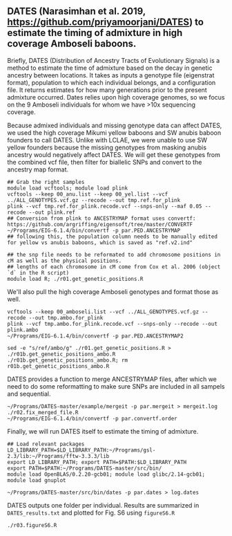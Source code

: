 
## DATES (Narasimhan et al. 2019, https://github.com/priyamoorjani/DATES) to estimate the timing of admixture in high coverage Amboseli baboons. 

Briefly, DATES (Distribution of Ancestry Tracts of Evolutionary Signals) is a method to estimate the time of admixture based on the decay in genetic ancestry between locations. It takes as inputs a genotype file (eigenstrat format), population to which each individual belongs, and a configuration file. It returns estimates for how many generations prior to the present admixture occurred. Dates relies upon high coverage genomes, so we focus on the 9 Amboseli individuals for whom we have >10x sequencing coverage.  


Because admixed individuals and missing genotype data can affect DATES, we used the high coverage Mikumi yellow baboons and SW anubis baboon founders to call DATES. Unlike with LCLAE, we were unable to use SW yellow founders because the missing genotypes from masking anubis ancestry would negatively affect DATES. We will get these genotypes from the combined vcf file, then filter for biallelic SNPs and convert to the ancestry map format.  

```console 
## Grab the right samples 
module load vcftools; module load plink
vcftools --keep 00_anu.list --keep 00_yel.list --vcf ../ALL_GENOTYPES.vcf.gz --recode --out tmp.ref.for_plink
plink --vcf tmp.ref.for_plink.recode.vcf --snps-only --maf 0.05 --recode --out plink.ref 
## Conversion from plink to ANCESTRYMAP format uses convertf: https://github.com/argriffing/eigensoft/tree/master/CONVERTF
~/Programs/EIG-6.1.4/bin/convertf -p par.PED.ANCESTRYMAP
## following this, the population column needs to be manually edited for yellow vs anubis baboons, which is saved as "ref.v2.ind"

## the snp file needs to be reformated to add chromosome positions in cM as well as the physical positions. 
## lengths of each chromosome in cM come from Cox et al. 2006 (object `d` in the R script)
module load R; ./r01.get_genetic_positions.R

```

We'll also pull the high coverage Amboseli genotypes and format those as well. 

```console
vcftools --keep 00_amboseli.list --vcf ../ALL_GENOTYPES.vcf.gz --recode --out tmp.ambo.for_plink
plink --vcf tmp.ambo.for_plink.recode.vcf --snps-only --recode --out plink.ambo 
~/Programs/EIG-6.1.4/bin/convertf -p par.PED.ANCESTRYMAP2

sed -e "s/ref/ambo/g" ./r01.get_genetic_positions.R > ./r01b.get_genetic_positions_ambo.R
./r01b.get_genetic_positions_ambo.R; rm r01b.get_genetic_positions_ambo.R

```

DATES provides a function to merge ANCESTRYMAP files, after which we need to do some reformatting to make sure SNPs are included in all sampels and sequential. 

```console
~/Programs/DATES-master/example/mergeit -p par.mergeit > mergeit.log 
./r02.fix_merged_file.R
~/Programs/EIG-6.1.4/bin/convertf -p par.convertf.order
```

Finally, we will run DATES itself to estimate the timing of admixture. 

```console
## Load relevant packages
LD_LIBRARY_PATH=$LD_LIBRARY_PATH:~/Programs/gsl-2.3/lib:~/Programs/fftw-3.3.3/lib
export LD_LIBRARY_PATH; export PATH=$PATH:$LD_LIBRARY_PATH
export PATH=$PATH:~/Programs/DATES-master/src/bin/
module load OpenBLAS/0.2.20-gcb01; module load glibc/2.14-gcb01; module load gnuplot 

~/Programs/DATES-master/src/bin/dates -p par.dates > log.dates 
```

DATES outputs one folder per individual. Results are summarized in `DATES_results.txt` and plotted for Fig. S6 using `figureS6.R`

```console
./r03.figureS6.R
```